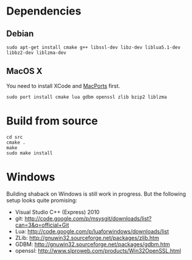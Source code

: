 Dependencies
=============================

Debian
------------------------------

	sudo apt-get install cmake g++ libssl-dev libz-dev liblua5.1-dev libbz2-dev liblzma-dev


MacOS X
------------------------------
You need to install XCode and [MacPorts](http://www.macports.org/) first.

	sudo port install cmake lua gdbm openssl zlib bzip2 liblzma


Build from source
==============================

	cd src
	cmake .
	make
	sudo make install

Windows
==============================
Building shaback on Windows is still work in progress. But the following setup looks quite promising:

- Visual Studio C++ (Express) 2010
- git: http://code.google.com/p/msysgit/downloads/list?can=3&q=official+Git
- Lua: http://code.google.com/p/luaforwindows/downloads/list
- ZLib: http://gnuwin32.sourceforge.net/packages/zlib.htm
- GDBM: http://gnuwin32.sourceforge.net/packages/gdbm.htm
- openssl: http://www.slproweb.com/products/Win32OpenSSL.html
